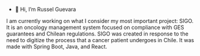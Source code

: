 - 👋 Hi, I’m Russel Guevara

I am currently working on what I consider my most important project: SIGO. It is an oncology management system focused on compliance with GES guarantees and Chilean regulations.
SIGO was created in response to the need to digitize the process that a cancer patient undergoes in Chile. It was made with Spring Boot, Java, and React.
<!---
russel69jjjasIV/russel69jjjasIV is a ✨ special ✨ repository because its `README.md` (this file) appears on your GitHub profile.
You can click the Preview link to take a look at your changes.
--->

